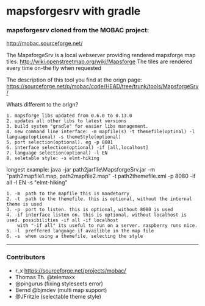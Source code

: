 # mapsforgesrv with gradle
### mapsforgesrv cloned from the MOBAC project:
http://mobac.sourceforge.net/

The MapsforgeSrv is a local webserver providing rendered mapsforge map tiles.
http://wiki.openstreetmap.org/wiki/Mapsforge
The tiles are rendered every time on-the fly when requested

The description of this tool you find at the orign page:
https://sourceforge.net/p/mobac/code/HEAD/tree/trunk/tools/MapsforgeSrv/

Whats different to the orign?

	1. mapsforge libs updated from 0.6.0 to 0.13.0
	2. updates all other libs to latest versions
	3. build system "gradle" for easier libs management.
	4. new command line interface: -m mapfile(s) -t themefile(optinal) -l language(optional) -s themeStyle(optional)
	5. port selection(optional). eg -p 8081
	6. interface selection(optional) -if [all,localhost]
	7. language selection(optional) -l EN
    8. seletable style: -s elmt-hiking
	
longest example:
java -jar path2jarfile\MapsforgeSrv.jar -m "path2mapfile1.map, path2mapfile2.map" -t path2themefile.xml -p 8080 -if all -l EN -s "elmt-hiking"

	1. -m  path to the mapfile this is mandetorry
	2. -t  path to the themefile. this is optional, without the internal theme is used
	3. -p  port to listen. this is optional, without 8080 is used
	4. -if interface listen on. this is optional, without localhost is used. possibilities -if all -if localhost
		with "-if all" its useful to run on a server. raspberry runs nice.
	5. -l  preffered language if availible in the map file
    6. -s  when using a themefile, selecting the style

-------------
### Contributors
- r_x https://sourceforge.net/projects/mobac/
- Thomas Th. @telemaxx
- @pingurus (fixing styleseets error)
- Bernd @bjmdev (multi map support)
- @JFritzle (selectable theme style)

